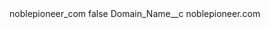 <?xml version="1.0" encoding="UTF-8"?>
<CustomMetadata xmlns="http://soap.sforce.com/2006/04/metadata" xmlns:xsi="http://www.w3.org/2001/XMLSchema-instance" xmlns:xsd="http://www.w3.org/2001/XMLSchema">
    <label>noblepioneer_com</label>
    <protected>false</protected>
    <values>
        <field>Domain_Name__c</field>
        <value xsi:type="xsd:string">noblepioneer.com</value>
    </values>
</CustomMetadata>
